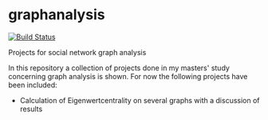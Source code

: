 # graphanalysis

[![Build Status](https://travis-ci.com/situx/graphanalysis.svg?branch=master)](https://travis-ci.com/situx/graphanalysis)

Projects for social network graph analysis

In this repository a collection of projects done in my masters' study concerning graph analysis is shown.
For now the following projects have been included:

- Calculation of Eigenwertcentrality on several graphs with a discussion of results
